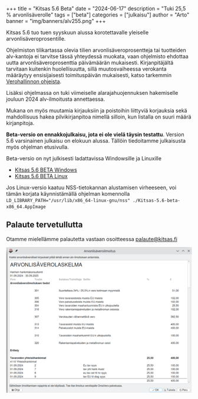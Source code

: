 +++
title = "Kitsas 5.6 Beta"
date = "2024-06-17"
description = "Tuki 25,5 % arvonlisäverolle"
tags = ["beta"]
categories = ["julkaisu"]
author = "Arto"
banner = "img/banners/alv255.png"
+++

Kitsas 5.6 tuo tuen syyskuun alussa korotettavalle yleiselle arvonlisäveroprosentille.

Ohjelmiston tilikartassa olevia tilien arvonlisäveroprosentteja tai tuotteiden alv-kantoja ei tarvitse tässä yhteydessä muokata, vaan ohjelmisto ehdottaa uutta arvonlisäveroprosenttia päivämäärän mukaisesti. Kirjanpitäjältä tarvitaan kuitenkin huolellisuutta, sillä muutosvaiheessa verokanta määräytyy ensisijaisesti toimituspäivän mukaisesti, katso tarkemmin [Verohallinnon ohjeista](https://www.vero.fi/yritykset-ja-yhteisot/verot-ja-maksut/arvonlisaverotus/arvonlisaveroprosentit/Yleinen-arvonlisaverokanta-nousee-syyskuussa/).

Lisäksi ohjelmassa on tuki viimeiselle alarajahuojennuksen hakemiselle jouluun 2024 alv-ilmoitusta annettaessa.

Mukana on myös muutamia kirjauksiin ja poistoihin liittyviä korjauksia sekä mahdollisuus hakea pilvikirjanpitoa nimellä silloin, kun listalla on suuri määrä kirjanpitoja.

**Beta-versio on ennakkojulkaisu, jota ei ole vielä täysin testattu**. Version 5.6 varsinainen julkaisu on elokuun alussa. Tällöin tiedoitamme julkaisusta myös ohjelman etusivulla.

Beta-versio on nyt julkisesti ladattavissa Windowsille ja Linuxille 

- [Kitsas 5.6 BETA Windows](https://github.com/artoh/kitupiikki/releases/download/v5.6-beta/kitsas-5.6-beta-asennus.exe)
- [Kitsas 5.6 BETA Linux](https://github.com/artoh/kitupiikki/releases/download/v5.6-beta/Kitsas-5.6-beta-x86_64.AppImage)


Jos Linux-versio kaatuu NSS-tietokannan alustamisen virheeseen, voi tämän korjata käynnistämällä ohjelman komennolla `LD_LIBRARY_PATH="/usr/lib/x86_64-linux-gnu/nss" ./Kitsas-5.6-beta-x86_64.AppImage`

## Palaute tervetullutta

Otamme mielellämme palautetta vastaan osoitteessa palaute@kitsas.fi

<img src="/img/screenshots/alvilmo.png" class="img-responsive"/>